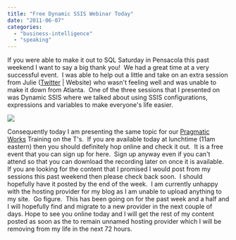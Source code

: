 ```yaml
---
title: "Free Dynamic SSIS Webinar Today"
date: "2011-06-07"
categories: 
  - "business-intelligence"
  - "speaking"
---
```


If you were able to make it out to SQL Saturday in Pensacola this past weekend I want to say a big thank you!  We had a great time at a very successful event.  I was able to help out a little and take on an extra session from Julie ([Twitter](http://twitter.com/#!/datachix1) | Website) who wasn't feeling well and was unable to make it down from Atlanta.  One of the three sessions that I presented on was Dynamic SSIS where we talked about using SSIS configurations, expressions and variables to make everyone's life easier.

![](https://images.bradleyschacht.com/wp-content/uploads/2011/06/PWTrainingOnTheTs.png)

Consequently today I am presenting the same topic for our [Pragmatic Works](http://www.pragmaticworks.com) Training on the T's.  If you are available today at lunchtime (11am eastern) then you should definitely hop online and check it out.  It is a free event that you can sign up for here.  Sign up anyway even if you can't attend so that you can download the recording later on once it is available. If you are looking for the content that I promised I would post from my sessions this past weekend then please check back soon.  I should hopefully have it posted by the end of the week.  I am currently unhappy with the hosting provider for my blog as I am unable to upload anything to my site.  Go figure.  This has been going on for the past week and a half and I will hopefully find and migrate to a new provider in the next couple of days. Hope to see you online today and I will get the rest of my content posted as soon as the to remain unnamed hosting provider which I will be removing from my life in the next 72 hours.
